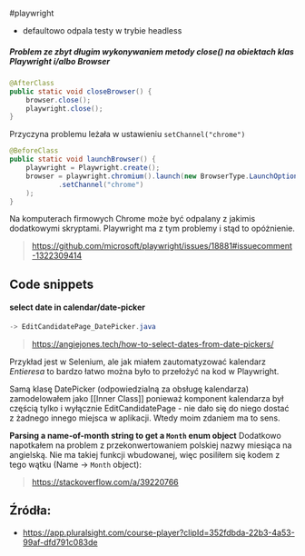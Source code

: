 #playwright

- defaultowo odpala testy w trybie headless


##### Problem ze zbyt długim wykonywaniem metody close() na obiektach klas Playwright i/albo Browser
```java
@AfterClass  
public static void closeBrowser() {  
    browser.close();
    playwright.close();  
}
```

Przyczyna problemu leżała w ustawieniu `setChannel("chrome")`
```java
@BeforeClass  
public static void launchBrowser() {  
    playwright = Playwright.create();  
    browser = playwright.chromium().launch(new BrowserType.LaunchOptions()     
            .setChannel("chrome")
    );  
}
```

Na komputerach firmowych Chrome może być odpalany z jakimis dodatkowymi skryptami. Playwright ma z tym problemy i stąd to opóżnienie.
>https://github.com/microsoft/playwright/issues/18881#issuecomment-1322309414


## Code snippets

#### select date in calendar/date-picker
```java
-> EditCandidatePage_DatePicker.java
```
> https://angiejones.tech/how-to-select-dates-from-date-pickers/

Przykład jest w Selenium, ale jak miałem zautomatyzować kalendarz *Entieresa* to bardzo łatwo można było to przełożyć na kod w Playwright.

Samą klasę DatePicker (odpowiedzialną za obsługę kalendarza) zamodelowałem jako [[Inner Class]] ponieważ komponent kalendarza był częścią tylko i wyłącznie EditCandidatePage - nie dało się do niego dostać z żadnego innego miejsca w aplikacji. Wtedy moim zdaniem ma to sens.

**Parsing a name-of-month string to get a `Month` enum object**
Dodatkowo napotkałem na problem z przekonwertowaniem polskiej nazwy miesiąca na angielską. Nie ma takiej funkcji wbudowanej, więc posiliłem się kodem z tego wątku (Name → `Month` object):
>https://stackoverflow.com/a/39220766

## Źródła:
- https://app.pluralsight.com/course-player?clipId=352fdbda-22b3-4a53-99af-dfd791c083de